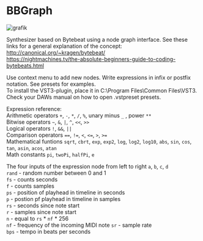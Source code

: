 # BBGraph
![grafik](https://user-images.githubusercontent.com/38350366/187028920-67659b35-762e-4b06-8ea9-0b4eaafb4399.png)


Synthesizer based on Bytebeat using a node graph interface. See these links for a general explanation of the concept:  
http://canonical.org/~kragen/bytebeat/  
https://nightmachines.tv/the-absolute-beginners-guide-to-coding-bytebeats.html

Use context menu to add new nodes. Write expressions in infix or postfix notation. See presets for examples.  
To install the VST3-plugin, place it in C:\Program Files\Common Files\VST3.  
Check your DAWs manual on how to open .vstpreset presets.
  
  
Expression reference:  
Arithmetic operators `+`, `-`, `*`, `/`, `%`, unary minus `_` , power `**`  
Bitwise operators `~`, `&`, `|`, `^`, `<<`, `>>`  
Logical operators `!`, `&&`, `||`  
Comparison operators `==`, `!=`, `<`, `<=`, `>`, `>=`  
Mathematical funtions `sqrt`, `cbrt`, `exp`, `exp2`, `log`, `log2`, `log10`, `abs`, `sin`, `cos`, `tan`, `asin`, `acos`, `atan`  
Math constants `pi`, `twoPi`, `halfPi`, `e`  

The four inputs of the expression node from left to right `a`, `b`, `c`, `d`  
`rand` - random number between 0 and 1  
`fs` - counts seconds  
`f` - counts samples  
`ps` - position of playhead in timeline in seconds  
`p` - postion pf playhead in timeline in samples  
`rs` - seconds since note start  
`r` - samples since note start  
`n` - equal to `rs` * `nf` * 256  
`nf` - frequency of the incoming MIDI note
`sr` - sample rate  
`bps` - tempo in beats per seconds  

